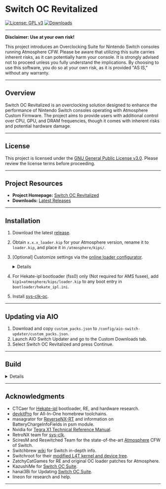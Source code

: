 # Switch OC Revitalized

[![License: GPL v3](https://img.shields.io/badge/License-GPL_v3-blue.svg)](https://www.gnu.org/licenses/gpl-3.0.html)
[![Downloads](https://img.shields.io/github/downloads/Cod3xDev/Switch-OC-Revitalized/total)](https://github.com/Cod3xDev/Switch-OC-Revitalized/releases)

---

**Disclaimer: Use at your own risk!**

This project introduces an Overclocking Suite for Nintendo Switch consoles running Atmosphere CFW. Please be aware that utilizing this suite carries inherent risks, as it can potentially harm your console. It is strongly advised not to proceed unless you fully understand the implications. By choosing to use this software, you do so at your own risk, as it is provided "AS IS," without any warranty.

---

## Overview

Switch OC Revitalized is an overclocking solution designed to enhance the performance of Nintendo Switch consoles operating with Atmosphere Custom Firmware. The project aims to provide users with additional control over CPU, GPU, and DRAM frequencies, though it comes with inherent risks and potential hardware damage.

---

## License

This project is licensed under the [GNU General Public License v3.0](https://www.gnu.org/licenses/gpl-3.0.html). Please review the license terms before proceeding.

---

## Project Resources

- **Project Homepage:** [Switch OC Revitalized](https://cod3xdev.github.io/Switch-OC-Revitalized)
- **Downloads:** [Latest Releases](https://github.com/Cod3xDev/Switch-OC-Revitalized/releases)

---

## Installation

1. Download the latest [release](https://github.com/Cod3xDev/Switch-OC-Revitalized/releases).
2. Obtain `x.x.x_loader.kip` for your Atmosphere version, rename it to `loader.kip`, and place it in `/atmosphere/kips/`.
3. [Optional] Customize settings via the [online loader configurator](https://cod3xdev.github.io/Switch-OC-Revitalized/#config).
    <details>

    | Defaults   | Mariko        | Erista        |
    | ---------- | ------------- | ------------- |
    | CPU OC     | 2295 MHz Max  | 2091 MHz Max  |
    | CPU Volt   | 1235 mV       | 1235 mV       |
    | GPU OC     | 1267 MHz Max  | 998 Mhz max   |
    | RAM OC     | 1996 MHz      | 1862 MHz      |
    | RAM Volt   | Disabled      | Disabled      |
    | RAM Timing | Auto-Adjusted | Auto-Adjusted |
    | CPU UV     | Disabled      | N/A           |
    | GPU UV     | Disabled      | N/A           |

    </details>

4. For Hekate-ipl bootloader (fss0) only (Not required for AMS fusee), add `kip1=atmosphere/kips/loader.kip` to any boot entry in `bootloader/hekate_ipl.ini`.
5. Install [sys-clk-oc](https://github.com/Cod3xDev/Switch-OC-Revitalized/releases/latest/download/sys-clk-oc.zip).

---

## Updating via AIO

1. Download and copy `custom_packs.json` to `/config/aio-switch-updater/custom_packs.json`.
2. Launch AIO Switch Updater and go to the Custom Downloads tab.
3. Select Switch OC Revitalized and press Continue.

---

## Build

<details>

1. Copy Switch OC Revitalized files into the Atmosphere folder.
2. Run `patch.py` in `Atmosphere/stratosphere/loader/source/` to insert the OC module into the loader sysmodule.
3. Compile Atmosphere loader with devkitpro.
4. After compilation, uncompress the kip: `hactool -t kip1 Atmosphere/stratosphere/loader/out/nintendo_nx_arm64_armv8a/release/loader.kip --uncompress=./loader.kip`

</details>

---

## Acknowledgments

- CTCaer for [Hekate-ipl](https://github.com/CTCaer/hekate) bootloader, RE, and hardware research.
- [devkitPro](https://devkitpro.org/) for All-In-One homebrew toolchains.
- masagrator for [ReverseNX-RT](https://github.com/masagrator/ReverseNX-RT) and information on BatteryChargeInfoFields in psm module.
- Nvidia for [Tegra X1 Technical Reference Manual](https://developer.nvidia.com/embedded/dlc/tegra-x1-technical-reference-manual).
- RetroNX team for [sys-clk](https://github.com/retronx-team/sys-clk).
- SciresM and Reswitched Team for the state-of-the-art [Atmosphere](https://github.com/Atmosphere-NX/Atmosphere) CFW of Switch.
- Switchbrew [wiki](http://switchbrew.org/wiki/) for Switch in-depth info.
- Switchroot for their [modified L4T kernel and device tree](https://gitlab.com/switchroot/kernel).
- ZatchyCatGames for RE and original OC loader patches for Atmosphere.
- KazushiMe for [Switch OC Suite](https://github.com/KazushiMe/Switch-OC-Suite).
- hanai3Bi for Updating [Switch OC Suite](https://github.com/hanai3Bi/Switch-OC-Suite/).
- lineon for research and help.

---
